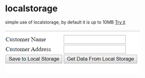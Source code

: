 # localstorage
simple use of localstorage, by default it is up to 10MB
[Try it](https://trickshot2012.github.io/localstorage/l.htm)  
  
![Image Screenshot](local.PNG)
